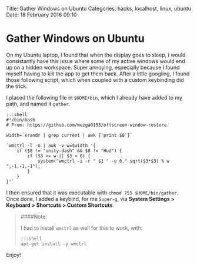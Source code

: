 Title: Gather Windows on Ubuntu
Categories: hacks, localhost, linux, ubuntu
Date: 18 February 2016 09:10

# Gather Windows on Ubuntu

On my Ubuntu laptop, I found that when the display goes to sleep, I would
consistantly have this issue where some of my active windows would end up on a
hidden workspace. Super annoying, especially because I found myself having to
kill the app to get them back. After a little googling, I found those following
script, which when coupled with a custom keybinding did the trick.

I placed the following file in `$HOME/bin`, which I already have added to my
path, and named it `gather`.

    :::shell
    #!/bin/bash
    # From: https://github.com/mezga0153/offscreen-window-restore

    width=`xrandr | grep current | awk {'print $8'}`

    `wmctrl -l -G | awk -v w=$width '{
        if ($8 != "unity-dash" && $8 != "Hud") {
            if ($3 >= w || $3 < 0) {
                system("wmctrl -i -r " $1 " -e 0," sqrt($3*$3) % w ",-1,-1,-1");
            }
        }
    }'`

I then ensured that it was executable with `chmod 755 $HOME/bin/gather`. Once done,
I added a keybind, for me `Super-g`, via **System Settings > Keyboard >
Shortcuts > Custom Shortcuts**.

> ####Note:
>
> I had to install `wmctrl` as well for this to work, with:
>
>     :::shell
>     apt-get install -y wmctrl

Enjoy!
